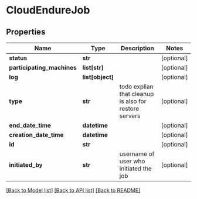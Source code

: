 # CloudEndureJob

## Properties
Name | Type | Description | Notes
------------ | ------------- | ------------- | -------------
**status** | **str** |  | [optional]
**participating_machines** | **list[str]** |  | [optional]
**log** | **list[object]** |  | [optional]
**type** | **str** | todo explian that cleanup is also for restore servers | [optional]
**end_date_time** | **datetime** |  | [optional]
**creation_date_time** | **datetime** |  | [optional]
**id** | **str** |  | [optional]
**initiated_by** | **str** | username of user who initiated the job | [optional]

[[Back to Model list]](API_README.md#documentation-for-models) [[Back to API list]](API_README.md#documentation-for-api-endpoints) [[Back to README]](API_README.md)

